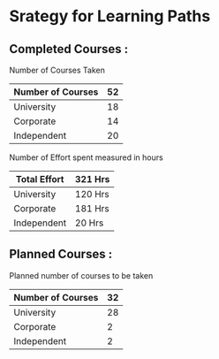 # Srategy for Learning Paths

## Completed Courses : 

Number of Courses Taken 

| Number of Courses | 52 |
| --- | --- |
| University | 18 |
| Corporate | 14 |
| Independent | 20 |

Number of Effort spent measured in hours

| Total Effort | 321 Hrs |
| --- | --- |
| University | 120 Hrs |
| Corporate | 181 Hrs |
| Independent | 20 Hrs |

## Planned Courses : 

Planned number of courses to be taken

| Number of Courses | 32 |
| --- | --- |
| University | 28 |
| Corporate | 2 |
| Independent | 2 |
  
